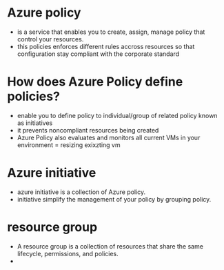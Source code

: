 # Azure policy
- is a service that enables you to create, assign, manage policy that control your resources.
- this policies enforces different rules accross resources so that configuration stay compliant with the corporate standard

# How does Azure Policy define policies?
- enable you to define policy to individual/group of related policy known as initiatives
- it prevents noncompliant resources being created
- Azure Policy also evaluates and monitors all current VMs in your environment = resizing exixzting vm

# Azure initiative
- azure initiative is a collection of Azure policy. 
- initiative simplify the management of your policy by grouping policy.

# resource group 
- A resource group is a collection of resources that share the same lifecycle, permissions, and policies.
- 
